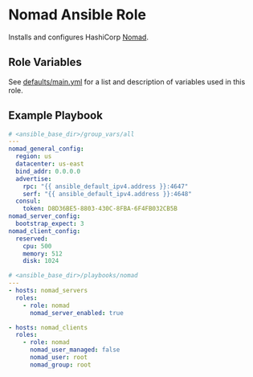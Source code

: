 # Nomad Ansible Role

Installs and configures HashiCorp [Nomad][1].

Role Variables
--------------

See [defaults/main.yml](defaults/main.yml) for a list and description of
variables used in this role.

Example Playbook
----------------

```yaml
# <ansible_base_dir>/group_vars/all
---
nomad_general_config:
  region: us
  datacenter: us-east
  bind_addr: 0.0.0.0
  advertise:
    rpc: "{{ ansible_default_ipv4.address }}:4647"
    serf: "{{ ansible_default_ipv4.address }}:4648"
  consul:
    token: D8D36BE5-8803-430C-8FBA-6F4FB032CB5B
nomad_server_config:
  bootstrap_expect: 3
nomad_client_config:
  reserved:
    cpu: 500
    memory: 512
    disk: 1024
```

```yaml
# <ansible_base_dir>/playbooks/nomad
---
- hosts: nomad_servers
  roles:
    - role: nomad
      nomad_server_enabled: true

- hosts: nomad_clients
  roles:
    - role: nomad
      nomad_user_managed: false
      nomad_user: root
      nomad_group: root
```

[1]: https://www.nomadproject.io/
